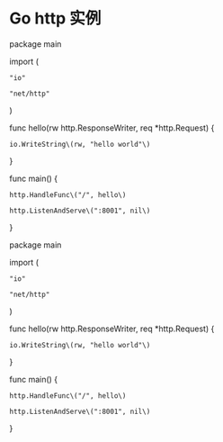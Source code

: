 # Go http 实例

package main



import \(

	"io"

	"net/http"

\)



func hello\(rw http.ResponseWriter, req \*http.Request\) {

	io.WriteString\(rw, "hello world"\)

}

func main\(\) {

	http.HandleFunc\("/", hello\)

	http.ListenAndServe\(":8001", nil\)

}

package main



import \(

	"io"

	"net/http"

\)



func hello\(rw http.ResponseWriter, req \*http.Request\) {

	io.WriteString\(rw, "hello world"\)

}

func main\(\) {

	http.HandleFunc\("/", hello\)

	http.ListenAndServe\(":8001", nil\)

}



